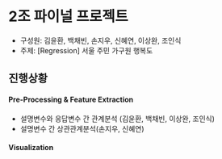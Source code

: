 # 2조 파이널 프로젝트
- 구성원: 김윤환, 백채빈, 손지우, 신혜연, 이상완, 조인식
- 주제: [Regression] 서울 주민 가구원 행복도 

## 진행상황
#### Pre-Processing & Feature Extraction
- 설명변수와 응답변수 간 관계분석 (김윤환, 백채빈, 이상완, 조인식)
- 설명변수 간 상관관계분석(손지우, 신혜연)
#### Visualization
